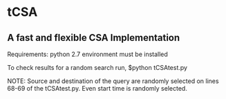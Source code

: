 # tCSA
A fast and flexible CSA Implementation
--------------------------------------

Requirements: python 2.7 environment must be installed

To check results for a random search run,
$python tCSAtest.py

NOTE: Source and destination of the query are randomly selected on lines 68-69 of the tCSAtest.py. Even start time is randomly selected.
